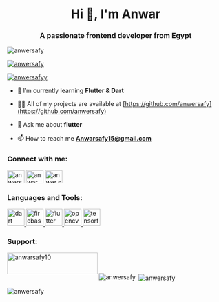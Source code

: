 <h1 align="center">Hi 👋, I'm Anwar</h1>
<h3 align="center">A passionate frontend developer from Egypt</h3>

<p align="left"> <img src="https://komarev.com/ghpvc/?username=anwersafy&label=Profile%20views&color=0e75b6&style=flat" alt="anwersafy" /> </p>

<p align="left"> <a href="https://github.com/ryo-ma/github-profile-trophy"><img src="https://github-profile-trophy.vercel.app/?username=anwersafy" alt="anwersafy" /></a> </p>

<p align="left"> <a href="https://twitter.com/anwersafyy" target="blank"><img src="https://img.shields.io/twitter/follow/anwersafyy?logo=twitter&style=for-the-badge" alt="anwersafyy" /></a> </p>

- 🌱 I’m currently learning **Flutter & Dart**

- 👨‍💻 All of my projects are available at [https://github.com/anwersafy](https://github.com/anwersafy)

- 💬 Ask me about **flutter**

- 📫 How to reach me **Anwarsafy15@gmail.com**

<h3 align="left">Connect with me:</h3>
<p align="left">
<a href="https://twitter.com/anwersafyy" target="blank"><img align="center" src="https://raw.githubusercontent.com/rahuldkjain/github-profile-readme-generator/master/src/images/icons/Social/twitter.svg" alt="anwersafyy" height="30" width="40" /></a>
<a href="https://fb.com/anwar safy" target="blank"><img align="center" src="https://raw.githubusercontent.com/rahuldkjain/github-profile-readme-generator/master/src/images/icons/Social/facebook.svg" alt="anwar safy" height="30" width="40" /></a>
<a href="https://instagram.com/anwer.safy" target="blank"><img align="center" src="https://raw.githubusercontent.com/rahuldkjain/github-profile-readme-generator/master/src/images/icons/Social/instagram.svg" alt="anwer.safy" height="30" width="40" /></a>
</p>

<h3 align="left">Languages and Tools:</h3>
<p align="left"> <a href="https://dart.dev" target="_blank" rel="noreferrer"> <img src="https://www.vectorlogo.zone/logos/dartlang/dartlang-icon.svg" alt="dart" width="40" height="40"/> </a> <a href="https://firebase.google.com/" target="_blank" rel="noreferrer"> <img src="https://www.vectorlogo.zone/logos/firebase/firebase-icon.svg" alt="firebase" width="40" height="40"/> </a> <a href="https://flutter.dev" target="_blank" rel="noreferrer"> <img src="https://www.vectorlogo.zone/logos/flutterio/flutterio-icon.svg" alt="flutter" width="40" height="40"/> </a> <a href="https://opencv.org/" target="_blank" rel="noreferrer"> <img src="https://www.vectorlogo.zone/logos/opencv/opencv-icon.svg" alt="opencv" width="40" height="40"/> </a> <a href="https://www.tensorflow.org" target="_blank" rel="noreferrer"> <img src="https://www.vectorlogo.zone/logos/tensorflow/tensorflow-icon.svg" alt="tensorflow" width="40" height="40"/> </a> </p>

<h3 align="left">Support:</h3>
<p><a href="https://www.buymeacoffee.com/anwarsafy10"> <img align="left" src="https://cdn.buymeacoffee.com/buttons/v2/default-yellow.png" height="50" width="210" alt="anwarsafy10" /></a></p><br><br>

<p><img align="left" src="https://github-readme-stats.vercel.app/api/top-langs?username=anwersafy&show_icons=true&locale=en&layout=compact" alt="anwersafy" /></p>

<p>&nbsp;<img align="center" src="https://github-readme-stats.vercel.app/api?username=anwersafy&show_icons=true&locale=en" alt="anwersafy" /></p>

<p><img align="center" src="https://github-readme-streak-stats.herokuapp.com/?user=anwersafy&" alt="anwersafy" /></p>

